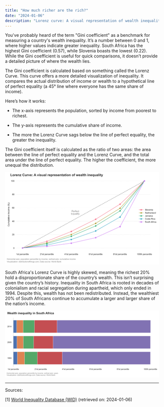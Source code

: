 ```yaml
---
title: "How much richer are the rich?"
date: "2024-01-06"
description: "Lorenz curve: A visual representation of wealth inequality"
---
```


You've probably heard of the term "Gini coefficient" as a benchmark for measuring a country's wealth inequality. It’s a number between 0 and 1, where higher values indicate greater inequality. South Africa has the highest Gini coefficient (0.57), while Slovenia boasts the lowest (0.22). While the Gini coefficient is useful for quick comparisons, it doesn't provide a detailed picture of where the wealth lies.

The Gini coefficient is calculated based on something called the Lorenz Curve. This curve offers a more detailed visualization of inequality. It compares the actual distribution of income or wealth to a hypothetical line of perfect equality (a 45° line where everyone has the same share of income).

Here’s how it works:

-   The x-axis represents the population, sorted by income from poorest to richest.

-   The y-axis represents the cumulative share of income.

-   The more the Lorenz Curve sags below the line of perfect equality, the greater the inequality.

The Gini coefficient itself is calculated as the ratio of two areas: the area between the line of perfect equality and the Lorenz Curve, and the total area under the line of perfect equality. The higher the coefficient, the more unequal the distribution.

![](./lorenz_curve_country_comparison_five.png)

South Africa's Lorenz Curve is highly skewed, meaning the richest 20% hold a disproportionate share of the country’s wealth. This isn’t surprising given the country’s history. Inequality in South Africa is rooted in decades of colonialism and racial segregation during apartheid, which only ended in 1994. Despite this, wealth has not been redistributed. Instead, the wealthiest 20% of South Africans continue to accumulate a larger and larger share of the nation’s income.

![](./lorenz_curve_bar_south_africa.png)

------------------------------------------------------------------------

Sources:

[1] [World Inequality Database (WID)](https://wid.world) (retrieved on: 2024-01-06)
